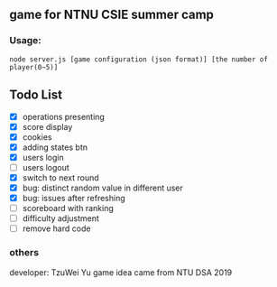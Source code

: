 ## game for NTNU CSIE summer camp

### Usage: 
```
node server.js [game configuration (json format)] [the number of player(0~5)]
```

## Todo List
- [x] operations presenting
- [x] score display
- [x] cookies
- [x] adding states btn
- [x] users login
- [ ] users logout
- [x] switch to next round
- [x] bug: distinct random value in different user
- [x] bug: issues after refreshing
- [ ] scoreboard with ranking
- [ ] difficulty adjustment
- [ ] remove hard code

### others
developer: TzuWei Yu
game idea came from NTU DSA 2019
